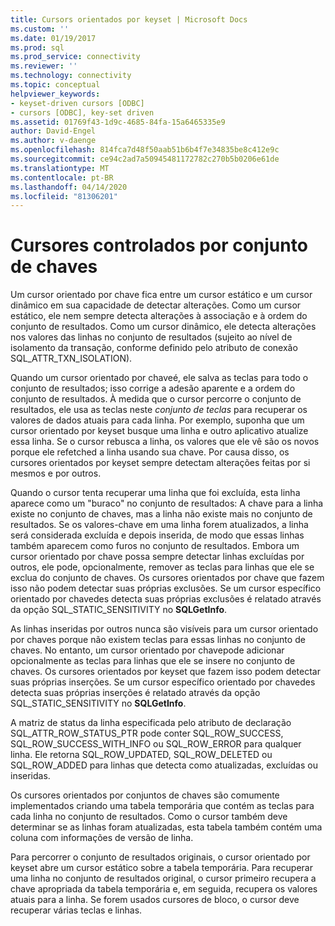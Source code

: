 ```yaml
---
title: Cursors orientados por keyset | Microsoft Docs
ms.custom: ''
ms.date: 01/19/2017
ms.prod: sql
ms.prod_service: connectivity
ms.reviewer: ''
ms.technology: connectivity
ms.topic: conceptual
helpviewer_keywords:
- keyset-driven cursors [ODBC]
- cursors [ODBC], key-set driven
ms.assetid: 01769f43-1d9c-4685-84fa-15a6465335e9
author: David-Engel
ms.author: v-daenge
ms.openlocfilehash: 814fca7d48f50aab51b6b4f7e34835be8c412e9c
ms.sourcegitcommit: ce94c2ad7a50945481172782c270b5b0206e61de
ms.translationtype: MT
ms.contentlocale: pt-BR
ms.lasthandoff: 04/14/2020
ms.locfileid: "81306201"
---
```

# <a name="keyset-driven-cursors"></a>Cursores controlados por conjunto de chaves
Um cursor orientado por chave fica entre um cursor estático e um cursor dinâmico em sua capacidade de detectar alterações. Como um cursor estático, ele nem sempre detecta alterações à associação e à ordem do conjunto de resultados. Como um cursor dinâmico, ele detecta alterações nos valores das linhas no conjunto de resultados (sujeito ao nível de isolamento da transação, conforme definido pelo atributo de conexão SQL_ATTR_TXN_ISOLATION).  
  
 Quando um cursor orientado por chaveé, ele salva as teclas para todo o conjunto de resultados; isso corrige a adesão aparente e a ordem do conjunto de resultados. À medida que o cursor percorre o conjunto de resultados, ele usa as teclas neste *conjunto de teclas* para recuperar os valores de dados atuais para cada linha. Por exemplo, suponha que um cursor orientado por keyset busque uma linha e outro aplicativo atualize essa linha. Se o cursor rebusca a linha, os valores que ele vê são os novos porque ele refetched a linha usando sua chave. Por causa disso, os cursores orientados por keyset sempre detectam alterações feitas por si mesmos e por outros.  
  
 Quando o cursor tenta recuperar uma linha que foi excluída, esta linha aparece como um "buraco" no conjunto de resultados: A chave para a linha existe no conjunto de chaves, mas a linha não existe mais no conjunto de resultados. Se os valores-chave em uma linha forem atualizados, a linha será considerada excluída e depois inserida, de modo que essas linhas também aparecem como furos no conjunto de resultados. Embora um cursor orientado por chave possa sempre detectar linhas excluídas por outros, ele pode, opcionalmente, remover as teclas para linhas que ele se exclua do conjunto de chaves. Os cursores orientados por chave que fazem isso não podem detectar suas próprias exclusões. Se um cursor específico orientado por chavedes detecta suas próprias exclusões é relatado através da opção SQL_STATIC_SENSITIVITY no **SQLGetInfo**.  
  
 As linhas inseridas por outros nunca são visíveis para um cursor orientado por chaves porque não existem teclas para essas linhas no conjunto de chaves. No entanto, um cursor orientado por chavepode adicionar opcionalmente as teclas para linhas que ele se insere no conjunto de chaves. Os cursores orientados por keyset que fazem isso podem detectar suas próprias inserções. Se um cursor específico orientado por chavedes detecta suas próprias inserções é relatado através da opção SQL_STATIC_SENSITIVITY no **SQLGetInfo**.  
  
 A matriz de status da linha especificada pelo atributo de declaração SQL_ATTR_ROW_STATUS_PTR pode conter SQL_ROW_SUCCESS, SQL_ROW_SUCCESS_WITH_INFO ou SQL_ROW_ERROR para qualquer linha. Ele retorna SQL_ROW_UPDATED, SQL_ROW_DELETED ou SQL_ROW_ADDED para linhas que detecta como atualizadas, excluídas ou inseridas.  
  
 Os cursores orientados por conjuntos de chaves são comumente implementados criando uma tabela temporária que contém as teclas para cada linha no conjunto de resultados. Como o cursor também deve determinar se as linhas foram atualizadas, esta tabela também contém uma coluna com informações de versão de linha.  
  
 Para percorrer o conjunto de resultados originais, o cursor orientado por keyset abre um cursor estático sobre a tabela temporária. Para recuperar uma linha no conjunto de resultados original, o cursor primeiro recupera a chave apropriada da tabela temporária e, em seguida, recupera os valores atuais para a linha. Se forem usados cursores de bloco, o cursor deve recuperar várias teclas e linhas.
